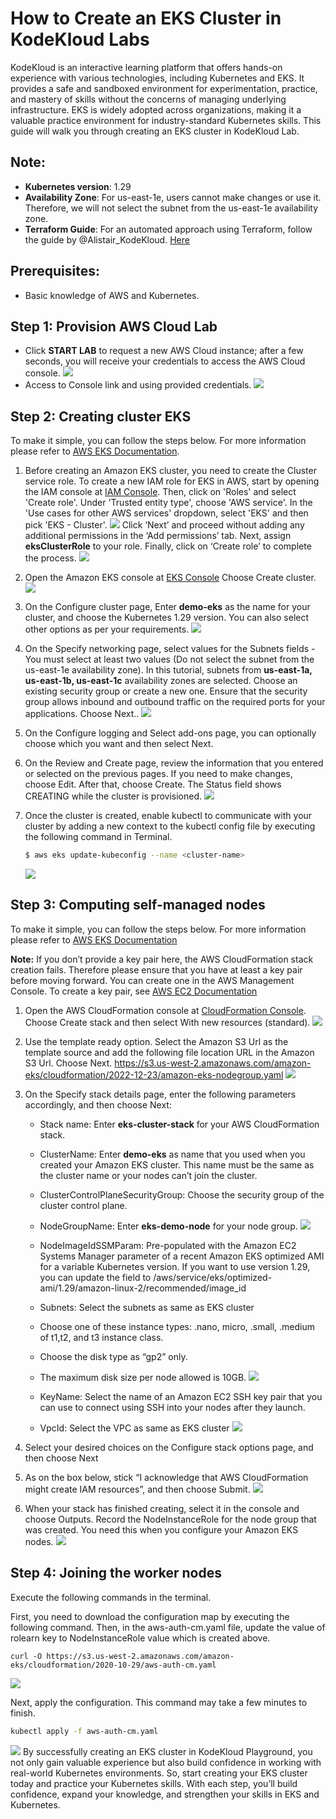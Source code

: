 # How to Create an EKS Cluster in KodeKloud Labs

KodeKloud is an interactive learning platform that offers hands-on experience with various technologies, including Kubernetes and EKS. It provides a safe and sandboxed environment for experimentation, practice, and mastery of skills without the concerns of managing underlying infrastructure. EKS is widely adopted across organizations, making it a valuable practice environment for industry-standard Kubernetes skills. This guide will walk you through creating an EKS cluster in KodeKloud Lab.

## Note:
- **Kubernetes version**: 1.29
- **Availability Zone**: For us-east-1e, users cannot make changes or use it. Therefore, we will not select the subnet from the us-east-1e availability zone.
- **Terraform Guide**: For an automated approach using Terraform, follow the guide by @Alistair_KodeKloud. [Here](https://github.com/kodekloudhub/certified-kubernetes-administrator-course/tree/master/managed-clusters/eks)

## Prerequisites:
- Basic knowledge of AWS and Kubernetes.

## Step 1: Provision AWS Cloud Lab
- Click **START LAB** to request a new AWS Cloud instance; after a few seconds, you will receive your credentials to access the AWS Cloud console.
![](https://res.cloudinary.com/dljvrtsnk/image/upload/v1714389164/qnmfarvvje6f9ab24zfz.png)
- Access to Console link and using provided credentials.
![](https://res.cloudinary.com/dljvrtsnk/image/upload/v1714389234/ywggrnull0swswqgvpzc.png)

## Step 2: Creating cluster EKS

To make it simple, you can follow the steps below. For more information please refer to [AWS EKS Documentation](https://docs.aws.amazon.com/eks/latest/userguide/create-cluster.html).

1. Before creating an Amazon EKS cluster, you need to create the Cluster service role. To create a new IAM role for EKS in AWS, start by opening the IAM console at [IAM Console](https://console.aws.amazon.com/iam/). Then, click on 'Roles' and select 'Create role'. Under 'Trusted entity type', choose 'AWS service'. In the 'Use cases for other AWS services' dropdown, select 'EKS' and then pick 'EKS - Cluster'.
![](https://res.cloudinary.com/dljvrtsnk/image/upload/v1714389488/qdjzivrguhxmlpvomptv.png)
   Click ‘Next’ and proceed without adding any additional permissions in the ‘Add permissions’ tab. Next, assign **eksClusterRole** to your role. Finally, click on ‘Create role’ to complete the process.
![](https://res.cloudinary.com/dljvrtsnk/image/upload/v1714389542/d0vb1cglwangn9lusr5f.png)
2. Open the Amazon EKS console at [EKS Console](https://console.aws.amazon.com/eks/home#/clusters) Choose Create cluster.
![](https://res.cloudinary.com/dljvrtsnk/image/upload/v1714389755/yvspivykxbom8atrwgto.png)
3. On the Configure cluster page, Enter **demo-eks** as the name for your cluster, and choose the Kubernetes 1.29 version. You can also select other options as per your requirements.
![](https://res.cloudinary.com/dljvrtsnk/image/upload/v1714389803/qvmcgexaprki14alxlhe.png)
4. On the Specify networking page, select values for the Subnets fields - You must select at least two values (Do not select the subnet from the us-east-1e availability zone). In this tutorial, subnets from **us-east-1a, us-east-1b, us-east-1c** availability zones are selected. Choose an existing security group or create a new one. Ensure that the security group allows inbound and outbound traffic on the required ports for your applications. Choose Next..
![](https://res.cloudinary.com/dljvrtsnk/image/upload/v1714389834/p2zljgzyaclkop25r744.png)
5. On the Configure logging and Select add-ons page, you can optionally choose which you want and then select Next.

6. On the Review and Create page, review the information that you entered or selected on the previous pages. If you need to make changes, choose Edit. After that, choose Create. The Status field shows CREATING while the cluster is provisioned.
![](https://res.cloudinary.com/dljvrtsnk/image/upload/v1714389943/mkoqybyb1s9rvb2iww9a.png)
7. Once the cluster is created, enable kubectl to communicate with your cluster by adding a new context to the kubectl config file by executing the following command in Terminal.
   ```bash
   $ aws eks update-kubeconfig --name <cluster-name>
   ```
   ![](https://res.cloudinary.com/dljvrtsnk/image/upload/v1714390063/xmfnqqxr1jbffwg2n9cj.png)
## Step 3: Computing self-managed nodes

To make it simple, you can follow the steps below. For more information please refer to [AWS EKS Documentation](https://docs.aws.amazon.com/eks/latest/userguide/launch-workers.html)

**Note:** If you don’t provide a key pair here, the AWS CloudFormation stack creation fails. Therefore please ensure that you have at least a key pair before moving forward. You can create one in the AWS Management Console. To create a key pair, see [AWS EC2 Documentation](https://docs.aws.amazon.com/AWSEC2/latest/UserGuide/create-key-pairs.html#having-ec2-create-your-key-pair)

1. Open the AWS CloudFormation console at [CloudFormation Console](https://console.aws.amazon.com/cloudformation). Choose Create stack and then select With new resources (standard).
![](https://res.cloudinary.com/dljvrtsnk/image/upload/v1714390143/xghwm2z0oqopyhdpczfv.png)
2. Use the template ready option. Select the Amazon S3 Url as the template source and add the following file location URL in the Amazon S3 Url. Choose Next.
   https://s3.us-west-2.amazonaws.com/amazon-eks/cloudformation/2022-12-23/amazon-eks-nodegroup.yaml
![](https://res.cloudinary.com/dljvrtsnk/image/upload/v1714390176/azqnrdckq9rrtqcnx55z.png)
3. On the Specify stack details page, enter the following parameters accordingly, and then choose Next:

   - Stack name: Enter **eks-cluster-stack** for your AWS CloudFormation stack.

   - ClusterName: Enter **demo-eks** as name that you used when you created your Amazon EKS cluster. This name must be the same as the cluster name or your nodes can’t join the cluster.

   - ClusterControlPlaneSecurityGroup: Choose the security group of the cluster control plane.

   - NodeGroupName: Enter **eks-demo-node** for your node group.
![](https://res.cloudinary.com/dljvrtsnk/image/upload/v1714390327/gnodiuipvzkpqzouevex.png)
   - NodeImageIdSSMParam: Pre-populated with the Amazon EC2 Systems Manager parameter of a recent Amazon EKS optimized AMI for a variable Kubernetes version. If you want to use version 1.29, you can update the field to /aws/service/eks/optimized-ami/1.29/amazon-linux-2/recommended/image_id
   
   -  Subnets: Select the subnets as same as EKS cluster

   - Choose one of these instance types: .nano, micro, .small, .medium of t1,t2, and t3 instance class.

   - Choose the disk type as “gp2” only.

   - The maximum disk size per node allowed is 10GB.
![](https://res.cloudinary.com/dljvrtsnk/image/upload/v1714390378/qyztzkqpqvocpsygpdhr.png)
   - KeyName: Select the name of an Amazon EC2 SSH key pair that you can use to connect using SSH into your nodes after they launch.

   - VpcId: Select the VPC as same as EKS cluster
![](https://res.cloudinary.com/dljvrtsnk/image/upload/v1714390498/czwwukryhhldloe9ft5u.png)

4. Select your desired choices on the Configure stack options page, and then choose Next

5. As on the box below, stick “I acknowledge that AWS CloudFormation might create IAM resources”, and then choose Submit.
![](https://res.cloudinary.com/dljvrtsnk/image/upload/v1714390534/y4kkpyqi8xpf6wzg3mny.png)
6. When your stack has finished creating, select it in the console and choose Outputs. Record the NodeInstanceRole for the node group that was created. You need this when you configure your Amazon EKS nodes.
![](https://res.cloudinary.com/dljvrtsnk/image/upload/v1714390570/y5p56imorc7rh5pn0usa.png)

## Step 4: Joining the worker nodes

Execute the following commands in the terminal.

First, you need to download the configuration map by executing the following command. Then, in the aws-auth-cm.yaml file, update the value of rolearn key to NodeInstanceRole value which is created above.

```
curl -O https://s3.us-west-2.amazonaws.com/amazon-eks/cloudformation/2020-10-29/aws-auth-cm.yaml
```
![](https://res.cloudinary.com/dljvrtsnk/image/upload/v1714390657/paszwq3ge2f8phkzzpiy.png)

Next, apply the configuration. This command may take a few minutes to finish.
```bash
kubectl apply -f aws-auth-cm.yaml
```
![](https://res.cloudinary.com/dljvrtsnk/image/upload/v1714390731/cs5oxd2pvg3yaehqsj7h.png)
By successfully creating an EKS cluster in KodeKloud Playground, you not only gain valuable experience but also build confidence in working with real-world Kubernetes environments. So, start creating your EKS cluster today and practice your Kubernetes skills. With each step, you’ll build confidence, expand your knowledge, and strengthen your skills in EKS and Kubernetes.